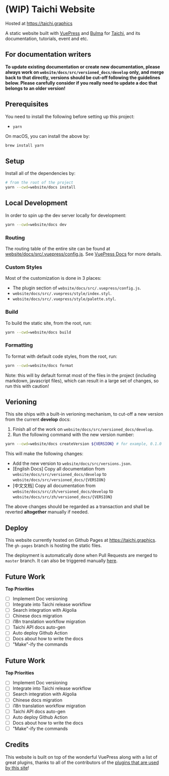 # (WIP) Taichi Website

Hosted at https://taichi.graphics

A static website built with [VuePress](https://vuepress.vuejs.org/) and [Bulma](https://bulma.io/) for [Taichi](https://taichi.graphics), and its documentation, tutorials, event and etc.

## For documentation writers

**To update existing documentation or create new documentation, please always work on `website/docs/src/versioned_docs/develop` only, and merge back to that directly, versions should be cut-off following the guidelines below. Please carefully consider if you really need to update a doc that belongs to an older version!**

## Prerequisites

You need to install the following before setting up this project:

- `yarn`

On macOS, you can install the above by:

```bash
brew install yarn
```

## Setup

Install all of the dependencies by:

```bash
# from the root of the project
yarn --cwd=website/docs install
```

## Local Development

In order to spin up the dev server locally for development:

```bash
yarn --cwd=website/docs dev
```

### Routing

The routing table of the entire site can be found at [website/docs/src/.vuepress/config.js](./website/docs/src/.vuepress/config.js). See [VuePress Docs](https://vuepress.vuejs.org/guide/directory-structure.html#directory-structure) for more details.

### Custom Styles

Most of the customization is done in 3 places:

- The plugin section of `website/docs/src/.vuepress/config.js`.
- `website/docs/src/.vuepress/style/index.styl`.
- `website/docs/src/.vuepress/style/palette.styl`.

### Build

To build the static site, from the root, run:

```bash
yarn --cwd=website/docs build
```

### Formatting

To format with default code styles, from the root, run:

```bash
yarn --cwd=website/docs format
```

Note: this will by default format most of the files in the project (including markdown, javascript files), which can result in a large set of changes, so run this with caution!

## Verioning

This site ships with a built-in verioning mechanism, to cut-off a new version from the
current **develop** docs:

1. Finish all of the work on `website/docs/src/versioned_docs/develop`.
2. Run the following command with the new version number:
```bash
yarn --cwd=website/docs createVersion ${VERSION} # for example, 0.1.0
```

This will make the following changes:

- Add the new version to `website/docs/src/versions.json`.
- [English Docs] Copy all documentation from `website/docs/src/versioned_docs/develop` to `website/docs/src/versioned_docs/{VERSION}`
- [中文文档] Copy all documentation from `website/docs/src/zh/versioned_docs/develop` to `website/docs/src/zh/versioned_docs/{VERSION}`

The above changes should be regarded as a transaction and shall be reverted **altogether** manually if needed.

## Deploy

This website currently hosted on Github Pages at https://taichi.graphics. The `gh-pages` branch is hosting the static files.

The deployment is automatically done when Pull Requests are merged to `master` branch. It can also be triggered manually [here](https://github.com/rexwangcc/taichi.graphics/actions?query=workflow%3A%22Deploy+Taichi+Website%22).

## Future Work

**Top Priorities**

- [ ] Implement Doc versioning
- [ ] Integrate into Taichi release workflow
- [ ] Search integration with Algolia
- [ ] Chinese docs migration
- [ ] i18n translation workflow migration
- [ ] Taichi API docs auto-gen
- [ ] Auto deploy Github Action
- [ ] Docs about how to write the docs
- [ ] "Make"-ify the commands

## Future Work

**Top Priorities**

- [ ] Implement Doc versioning
- [ ] Integrate into Taichi release workflow
- [ ] Search integration with Algolia
- [ ] Chinese docs migration
- [ ] i18n translation workflow migration
- [ ] Taichi API docs auto-gen
- [ ] Auto deploy Github Action
- [ ] Docs about how to write the docs
- [ ] "Make"-ify the commands

## Credits

This website is built on top of the wonderful VuePress along with a list of
great plugins, thanks to all of the contributors of the [plugins that are used by
this site](./website/docs/src/.vuepress/config.js)!
